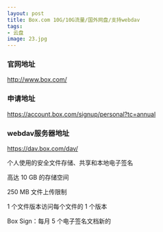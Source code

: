 ```yaml
---
layout: post
title: Box.com 10G/10G流量/国外网盘/支持webdav
tags:
- 云盘
image: 23.jpg
---
```


### 官网地址
http://www.box.com/

### 申请地址
https://account.box.com/signup/personal?tc=annual

### webdav服务器地址
https://dav.box.com/dav/


个人使用的安全文件存储、共享和本地电子签名

高达 10 GB 的存储空间

250 MB 文件上传限制

1 个文件版本访问每个文件的 1 个版本

Box Sign：每月 5 个电子签名文档新的